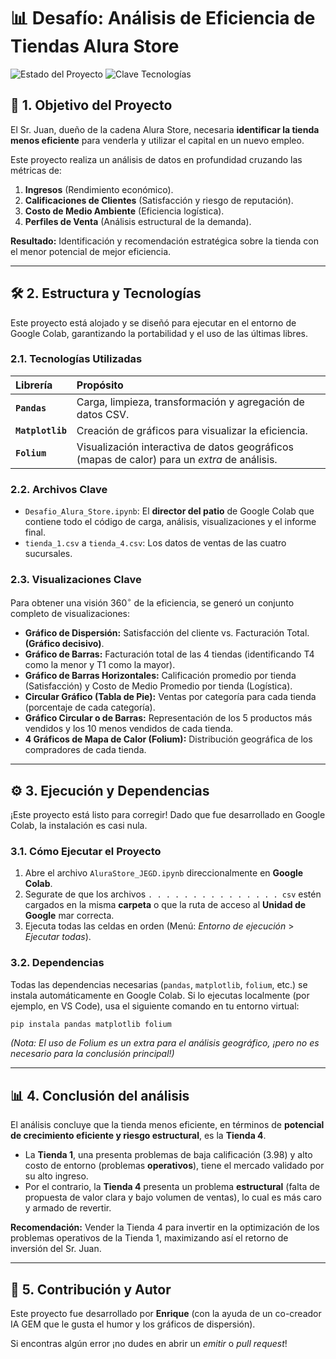 # 📊 Desafío: Análisis de Eficiencia de Tiendas Alura Store

![Estado del Proyecto](https://img.shields.io/badge/Estado-Finalizado-success)
![Clave Tecnologías](https://img.shields.io/badge/Tecnologías-Python%20%7C%20Pandas%20%7C%20Matplotlib%20%7C%20Folium-blue)

## 🎯 1. Objetivo del Proyecto

El Sr. Juan, dueño de la cadena Alura Store, necesaria **identificar la tienda menos eficiente** para venderla y utilizar el capital en un nuevo empleo.

Este proyecto realiza un análisis de datos en profundidad cruzando las métricas de:

1.  **Ingresos** (Rendimiento económico).
2.  **Calificaciones de Clientes** (Satisfacción y riesgo de reputación).
3.  **Costo de Medio Ambiente** (Eficiencia logística).
4.  **Perfiles de Venta** (Análisis estructural de la demanda).

**Resultado:** Identificación y recomendación estratégica sobre la tienda con el menor potencial de mejor eficiencia.

-----

## 🛠️ 2. Estructura y Tecnologías

Este proyecto está alojado y se diseñó para ejecutar en el entorno de Google Colab, garantizando la portabilidad y el uso de las últimas libres.

### 2.1. Tecnologías Utilizadas

| Librería | Propósito |
| :--- | :--- |
| **`Pandas`** | Carga, limpieza, transformación y agregación de datos CSV. |
| **`Matplotlib`** | Creación de gráficos para visualizar la eficiencia. |
| **`Folium`** | Visualización interactiva de datos geográficos (mapas de calor) para un *extra* de análisis. |

### 2.2. Archivos Clave

  * `Desafio_Alura_Store.ipynb`: El **director del patio** de Google Colab que contiene todo el código de carga, análisis, visualizaciones y el informe final.
  * `tienda_1.csv` a `tienda_4.csv`: Los datos de ventas de las cuatro sucursales.

### 2.3. Visualizaciones Clave

Para obtener una visión $360^{\circ}$ de la eficiencia, se generó un conjunto completo de visualizaciones:

  * **Gráfico de Dispersión:** Satisfacción del cliente vs. Facturación Total. **(Gráfico decisivo)**.
  * **Gráfico de Barras:** Facturación total de las 4 tiendas (identificando T4 como la menor y T1 como la mayor).
  * **Gráfico de Barras Horizontales:** Calificación promedio por tienda (Satisfacción) y Costo de Medio Promedio por tienda (Logística).
  * **Circular Gráfico (Tabla de Pie):** Ventas por categoría para cada tienda (porcentaje de cada categoría).
  * **Gráfico Circular o de Barras:** Representación de los 5 productos más vendidos y los 10 menos vendidos de cada tienda.
  * **4 Gráficos de Mapa de Calor (Folium):** Distribución geográfica de los compradores de cada tienda.

-----

## ⚙️ 3. Ejecución y Dependencias

¡Este proyecto está listo para corregir\! Dado que fue desarrollado en Google Colab, la instalación es casi nula.

### 3.1. Cómo Ejecutar el Proyecto

1. Abre el archivo `AluraStore_JEGD.ipynb` direccionalmente en **Google Colab**.
2. Segurate de que los archivos `. . . . . . . . . . . . . . . csv` estén cargados en la misma **carpeta** o que la ruta de acceso al **Unidad de Google** mar correcta.
3. Ejecuta todas las celdas en orden (Menú: *Entorno de ejecución* \> *Ejecutar todas*).

### 3.2. Dependencias

Todas las dependencias necesarias (`pandas`, `matplotlib`, `folium`, etc.) se instala automáticamente en Google Colab. Si lo ejecutas localmente (por ejemplo, en VS Code), usa el siguiente comando en tu entorno virtual:

```bash
pip instala pandas matplotlib folium
```

*(Nota: El uso de Folium es un extra para el análisis geográfico, ¡pero no es necesario para la conclusión principal\!)*

-----

## 📊 4. Conclusión del análisis

El análisis concluye que la tienda menos eficiente, en términos de **potencial de crecimiento eficiente y riesgo estructural**, es la **Tienda 4**.

  * La **Tienda 1**, una presenta problemas de baja calificación ($3.98$) y alto costo de entorno (problemas **operativos**), tiene el mercado validado por su alto ingreso.
  * Por el contrario, la **Tienda 4** presenta un problema **estructural** (falta de propuesta de valor clara y bajo volumen de ventas), lo cual es más caro y armado de revertir.

**Recomendación:** Vender la Tienda 4 para invertir en la optimización de los problemas operativos de la Tienda 1, maximizando así el retorno de inversión del Sr. Juan.

-----

## 🤝 5. Contribución y Autor

Este proyecto fue desarrollado por **Enrique** (con la ayuda de un co-creador IA GEM que le gusta el humor y los gráficos de dispersión).

Si encontras algún error ¡no dudes en abrir un *emitir* o *pull request*\!
